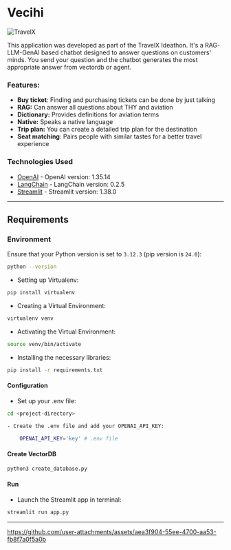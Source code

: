 # Vecihi

![TravelX](https://github.com/user-attachments/assets/6d46666f-8178-405e-8998-992983bc0f65)

This application was developed as part of the TravelX Ideathon. It's a RAG-LLM-GenAI based chatbot designed to answer questions on customers' minds. You send your question and the chatbot generates the most appropriate answer from vectordb or agent.

### Features:
- **Buy ticket**: Finding and purchasing tickets can be done by just talking
- **RAG:** Can answer all questions about THY and aviation
- **Dictionary:** Provides definitions for aviation terms
- **Native:** Speaks a native language
- **Trip plan:** You can create a detailed trip plan for the destination
- **Seat matching**: Pairs people with similar tastes for a better travel experience


### Technologies Used
- [OpenAI](https://platform.openai.com/docs/api-reference/introduction) - OpenAI version: 1.35.14
- [LangChain](https://python.langchain.com/v0.2/docs/introduction/) - LangChain version: 0.2.5
- [Streamlit](https://docs.streamlit.io/) - Streamlit version: 1.38.0



---

## Requirements

### Environment

Ensure that your Python version is set to `3.12.3` (pip version is `24.0`):

```bash
python --version
```
- Setting up Virtualenv:

```bash
pip install virtualenv
```
- Creating a Virtual Environment:
```bash
virtualenv venv
```
- Activating the Virtual Environment:
```bash
source venv/bin/activate
```
- Installing the necessary libraries:
```bash
pip install -r requirements.txt
```

#### Configuration

- Set up your .env file:

```bash
cd <project-directory>
```

```bash
- Create the .env file and add your OPENAI_API_KEY:

    OPENAI_API_KEY='key' # .env file

```
#### Create VectorDB

```bash
python3 create_database.py
```

#### Run

- Launch the Streamlit app in terminal:
```bash
streamlit run app.py
```
----

https://github.com/user-attachments/assets/aea3f904-55ee-4700-aa53-fb8f7a0f5a0b

